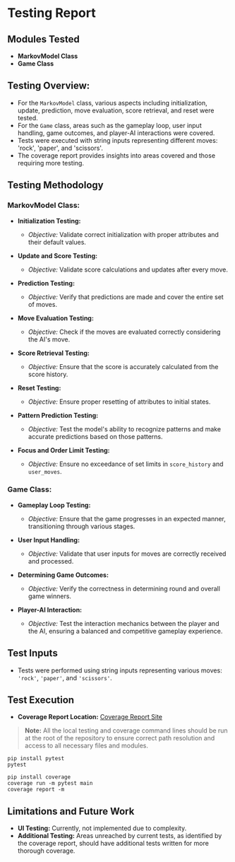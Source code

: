 # **Testing Report**

## **Modules Tested**
- **MarkovModel Class**
- **Game Class**

## **Testing Overview:**
- For the `MarkovModel` class, various aspects including initialization, update, prediction, move evaluation, score retrieval, and reset were tested.
- For the `Game` class, areas such as the gameplay loop, user input handling, game outcomes, and player-AI interactions were covered.
- Tests were executed with string inputs representing different moves: 'rock', 'paper', and 'scissors'.
- The coverage report provides insights into areas covered and those requiring more testing.

## **Testing Methodology**

### **MarkovModel Class:**

- **Initialization Testing:**
  - *Objective:* Validate correct initialization with proper attributes and their default values.
  
- **Update and Score Testing:**
  - *Objective:* Validate score calculations and updates after every move.
  
- **Prediction Testing:**
  - *Objective:* Verify that predictions are made and cover the entire set of moves.
  
- **Move Evaluation Testing:**
  - *Objective:* Check if the moves are evaluated correctly considering the AI's move.
  
- **Score Retrieval Testing:**
  - *Objective:* Ensure that the score is accurately calculated from the score history.
  
- **Reset Testing:**
  - *Objective:* Ensure proper resetting of attributes to initial states.
  
- **Pattern Prediction Testing:**
  - *Objective:* Test the model's ability to recognize patterns and make accurate predictions based on those patterns.
  
- **Focus and Order Limit Testing:**
  - *Objective:* Ensure no exceedance of set limits in `score_history` and `user_moves`.

### **Game Class:**

- **Gameplay Loop Testing:**
  - *Objective:* Ensure that the game progresses in an expected manner, transitioning through various stages.
  
- **User Input Handling:**
  - *Objective:* Validate that user inputs for moves are correctly received and processed.
  
- **Determining Game Outcomes:**
  - *Objective:* Verify the correctness in determining round and overall game winners.
  
- **Player-AI Interaction:**
  - *Objective:* Test the interaction mechanics between the player and the AI, ensuring a balanced and competitive gameplay experience.

## **Test Inputs**
- Tests were performed using string inputs representing various moves: `'rock'`, `'paper'`, and `'scissors'`.

## **Test Execution**

- **Coverage Report Location:** [Coverage Report Site](https://app.codecov.io/gh/lina-ova/rockPaperScissors)

> **Note:** All the local testing and coverage command lines should be run at the root of the repository to ensure correct path resolution and access to all necessary files and modules.

```shell
pip install pytest
pytest
```

```shell
pip install coverage
coverage run -m pytest main
coverage report -m 
```

## **Limitations and Future Work**
- **UI Testing:** Currently, not implemented due to complexity.
- **Additional Testing:** Areas unreached by current tests, as identified by the coverage report, should have additional tests written for more thorough coverage.

